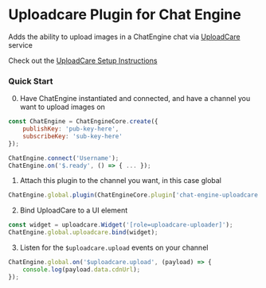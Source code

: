 # Uploadcare Plugin for Chat Engine

Adds the ability to upload images in a ChatEngine chat via [UploadCare](https://uploadcare.com/) service

Check out the [UploadCare Setup Instructions](https://uploadcare.com/documentation/widget/#install)

### Quick Start

0. Have ChatEngine instantiated and connected, and have a channel you want to upload images on
```js
const ChatEngine = ChatEngineCore.create({
    publishKey: 'pub-key-here',
    subscribeKey: 'sub-key-here'
});

ChatEngine.connect('Username');
ChatEngine.on('$.ready', () => { ... });
```

1. Attach this plugin to the channel you want, in this case global
```js
ChatEngine.global.plugin(ChatEngineCore.plugin['chat-engine-uploadcare']());
```

2. Bind UploadCare to a UI element
```js
const widget = uploadcare.Widget('[role=uploadcare-uploader]');
ChatEngine.global.uploadcare.bind(widget);
```

3. Listen for the `$uploadcare.upload` events on your channel
```js
ChatEngine.global.on('$uploadcare.upload', (payload) => {
    console.log(payload.data.cdnUrl);
});
```
